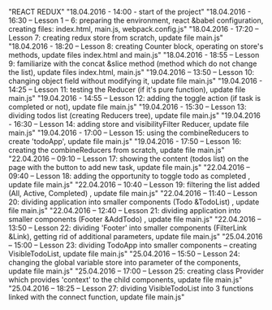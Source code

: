 ﻿"REACT REDUX" 
"18.04.2016 - 14:00 - start of the project" 
"18.04.2016 - 16:30 – Lesson 1 – 6: preparing the environment, react &babel configuration, creating files: index.html, main.js, webpack.config.js" 
"18.04.2016 - 17:20 – Lesson 7: creating redux store from scratch, update file main.js" 
"18.04.2016 - 18:20 – Lesson 8: creating Counter block, operating on store's methods, update files index.html and main.js" 
"18.04.2016 - 18:55 – Lesson 9: familiarize with the concat &slice method (method which do not change the list), update files index.html, main.js" 
"19.04.2016 – 13:50 – Lesson 10: changing object field without modifying it, update file main.js" 
"19.04.2016 - 14:25 – Lesson 11: testing the Reducer (if it's pure function), update file main.js" 
"19.04.2016 - 14:55 – Lesson 12: adding the toggle action (if task is completed or not), update file main.js" 
"19.04.2016 - 15:30 – Lesson 13: dividing todos list (creating Reducers tree), update file main.js" 
"19.04.2016 - 16:30 – Lesson 14: adding store and visibilityFilter Reducer, update file main.js" 
"19.04.2016 - 17:00 – Lesson 15: using the combineReducers to create 'todoApp', update file main.js" 
"19.04.2016 - 17:50 – Lesson 16: creating the combineReducers from scratch, update file main.js" 
"22.04.2016 – 09:10 – Lesson 17: showing the content (todos list) on the page with the button to add new task, update file main.js" 
"22.04.2016 – 09:40 – Lesson 18: adding the opportunity to toggle todo as completed , update file main.js" 
"22.04.2016 – 10:40 – Lesson 19: filtering the list added (All, Active, Completed) , update file main.js" 
"22.04.2016 – 11:40 – Lesson 20: dividing application into smaller components (Todo &TodoList) , update file main.js" 
"22.04.2016 – 12:40 – Lesson 21: dividing application into smaller components (Footer &AddTodo) , update file main.js" 
"22.04.2016 – 13:50 – Lesson 22: dividing 'Footer' into smaller components (FilterLink &Link), getting rid of additional parameters, update file main.js" 
"25.04.2016 – 15:00 – Lesson 23: dividing TodoApp into smaller components – creating VisibleTodoList, update file main.js" 
"25.04.2016 – 15:50 – Lesson 24: changing the global variable store into parameter of the components, update file main.js" 
"25.04.2016 – 17:00 – Lesson 25: creating class Provider which provides 'context' to the child components, update file main.js" 
"25.04.2016 – 18:25 – Lesson 27: dividing VisibleTodoList into 3 functions linked with the connect function, update file main.js" 
